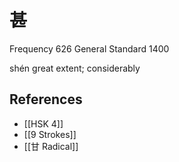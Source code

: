 # 甚
Frequency 626
General Standard 1400

shén
great extent; considerably

## References
- [[HSK 4]]
- [[9 Strokes]]
- [[甘 Radical]]